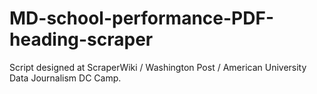 MD-school-performance-PDF-heading-scraper
=========================================

Script designed at ScraperWiki / Washington Post / American University Data Journalism DC Camp.